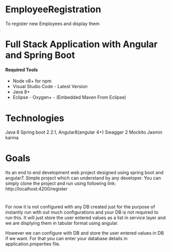 # EmployeeRegistration
To register new Employees and display them

# Full Stack Application with Angular and Spring Boot

#### Required Tools

- Node v8+ for npm
- Visual Studio Code - Latest Version
- Java 8+
- Eclipse - Oxygen+ - (Embedded Maven From Eclipse)

# Technologies
Java 8
Spring boot 2.2.1,
Angular8(angular 4+)
Swagger 2
Mockito
Jasmin karma

# Goals
Its an end to end development web project designed using spring boot and angular7. Simple project which can understand by any developer.
You can simply clone the project and run using following link:
http://localhost:4200/register

#
For now it is not configured with any DB created just for the purpose of instantly run with out much configurations and your DB is not required to run this. It will just store the user entered values as a list in service layer and we are displying them in tabular format using angular.

However we can configure with DB and store the user entered values in DB if we want. For that you can enter your database details in application.properties file.
